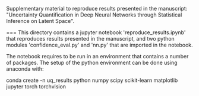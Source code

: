  Supplementary material to reproduce results presented in the manuscript: "Uncertainty Quantification in Deep Neural Networks through Statistical Inference on Latent Space".
 
 ===
 This directory contains a jupyter notebook 'reproduce_results.ipynb' that reproduces results presented in the manuscript, and two python modules 'confidence_eval.py' and 'nn.py' that are imported in the notebook.
 
 The notebook requires to be run in an environment that contains a number of packages. The setup of the python environment can be done using anaconda with:
 
 conda create -n uq_results python numpy scipy scikit-learn matplotlib jupyter torch torchvision